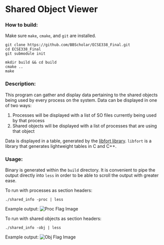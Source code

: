 # Shared Object Viewer

### How to build:
Make sure `make`, `cmake`, and `git` are installed.
```
git clone https://github.com/BBScholar/ECSE338_Final.git 
cd ECSE338_Final 
git submodule init

mkdir build && cd build 
cmake .. 
make 
```

### Description:
This program can gather and display data pertaining to the shared objects being used by every process on the system. 
Data can be displayed in one of two ways:
1. Processes will be displayed with a list of SO files currently being used by that process
2. Shared objects will be displayed with a list of processes that are using that object

Data is displayed in a table, generated by the [libfort library](https://github.com/seleznevae/libfort/tree/develop). `libfort` is a library that generates lightweight tables in C and C++.


### Usage:
Binary is generated within the `build` directory. It is convenient to pipe the output directly into `less` in order to be able to scroll the output with greater ease.

To run with processes as section headers:
```
./shared_info -proc | less
```

Example output:
![Proc Flag Image](https://raw.github.com/BBScholar/ECSE338_Final/table_lib/ProcImg.jpg)

To run with shared objects as section headers:
```
./shared_info -obj | less
```

Example output:
![Obj Flag Image](https://github.com/BBScholar/ECSE338_Final/blob/table_lib/ObjImg.jpg?raw=true)
